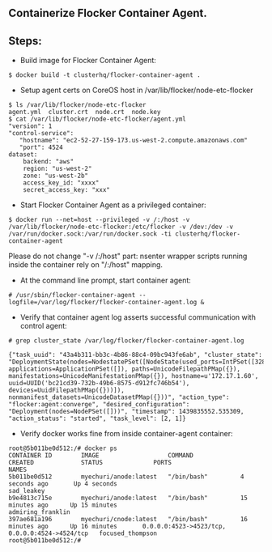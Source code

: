 ## Containerize Flocker Container Agent.


## Steps:

 * Build image for Flocker Container Agent:

```
$ docker build -t clusterhq/flocker-container-agent .
```

 * Setup  agent certs on CoreOS host in /var/lib/flocker/node-etc-flocker

```
$ ls /var/lib/flocker/node-etc-flocker
agent.yml  cluster.crt  node.crt  node.key
$ cat /var/lib/flocker/node-etc-flocker/agent.yml 
"version": 1
"control-service":
   "hostname": "ec2-52-27-159-173.us-west-2.compute.amazonaws.com"
   "port": 4524
dataset:
    backend: "aws"
    region: "us-west-2"
    zone: "us-west-2b"
    access_key_id: "xxxx"
    secret_access_key: "xxx"
```

 * Start Flocker Container Agent as a privileged container:

```
$ docker run --net=host --privileged -v /:/host -v /var/lib/flocker/node-etc-flocker:/etc/flocker -v /dev:/dev -v /var/run/docker.sock:/var/run/docker.sock -ti clusterhq/flocker-container-agent
```

Please do not change "-v /:/host" part: nsenter wrapper scripts running inside the container rely on "/:/host" mapping.

 * At the command line prompt, start container agent:

```
# /usr/sbin/flocker-container-agent --logfile=/var/log/flocker/flocker-container-agent.log &

```

 * Verify that container agent log asserts successful communication with control agent:

```
# grep cluster_state /var/log/flocker/flocker-container-agent.log 

{"task_uuid": "43a4b311-bb3c-4b86-88c4-09bc943fe6ab", "cluster_state": "DeploymentState(nodes=NodestatePSet([NodeState(used_ports=IntPSet([32837]), applications=ApplicationPSet([]), paths=UnicodeFilepathPMap({}), manifestations=UnicodeManifestationPMap({}), hostname=u'172.17.1.60', uuid=UUID('bc21cd39-732b-49b6-8575-d912fc746b54'), devices=UuidFilepathPMap({}))]), nonmanifest_datasets=UnicodeDatasetPMap({}))", "action_type": "flocker:agent:converge", "desired_configuration": "Deployment(nodes=NodePSet([]))", "timestamp": 1439835552.535309, "action_status": "started", "task_level": [2, 1]}
```

 * Verify docker works fine from inside container-agent container:

```
root@5b011be0d512:/# docker ps
CONTAINER ID        IMAGE                   COMMAND             CREATED             STATUS              PORTS                                            NAMES
5b011be0d512        myechuri/anode:latest   "/bin/bash"         4 seconds ago       Up 4 seconds                                                         sad_leakey          
b9e4813c715e        myechuri/anode:latest   "/bin/bash"         15 minutes ago      Up 15 minutes                                                        admiring_franklin   
397ae681a196        myechuri/cnode:latest   "/bin/bash"         16 minutes ago      Up 16 minutes       0.0.0.0:4523->4523/tcp, 0.0.0.0:4524->4524/tcp   focused_thompson    
root@5b011be0d512:/#
```
